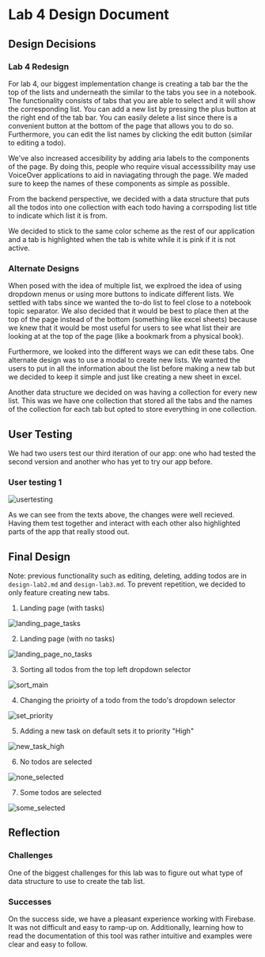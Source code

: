 # Lab 4 Design Document

## Design Decisions
### Lab 4 Redesign

For lab 4, our biggest implementation change is creating a tab bar the the top of the lists and underneath the similar to the tabs you see in a notebook. The functionality consists of tabs that you are able to select and it will show the corresponding list. You can add a new list by pressing the plus button at the right end of the tab bar. You can easily delete a list since there is a convenient button at the bottom of the page that allows you to do so. Furthermore, you can edit the list names by clicking the edit button (similar to editing a todo).

We've also increased accesibility by adding aria labels to the components of the page. By doing this, people who require visual accesssibility may use VoiceOver applications to aid in naviagating through the page. We maded sure to keep the names of these components as simple as possible.

From the backend perspective, we decided with a data structure that puts all the todos into one collection with each todo having a corrspoding list title to indicate which list it is from.

We decided to stick to the same color scheme as the rest of our application and a tab is highlighted when the tab is white while it is pink if it is not active.

### Alternate Designs

When posed with the idea of multiple list, we explroed the idea of using dropdown menus or using more buttons to indicate different lists. We settled with tabs since we wanted the to-do list to feel close to a notebook topic separator. We also decided that it would be best to place then at the top of the page instead of the bottom (something like excel sheets) because we knew that it would be most useful for users to see what list their are looking at at the top of the page (like a bookmark from a physical book). 

Furthermore, we looked into the different ways we can edit these tabs. One alternate design was to use a modal to create new lists. We wanted the users to put in all the information about the list before making a new tab but we decided to keep it simple and just like creating a new sheet in excel.

Another data structure we decided on was having a collection for every new list. This was we have one collection that stored all the tabs and the names of the collection for each tab but opted to store everything in one collection. 

## User Testing

We had two users test our third iteration of our app: one who had tested the second version and another who has yet to try our app before.

### User testing 1

![usertesting](images/usertest_3.png)

As we can see from the texts above, the changes were well recieved. Having them test together and interact with each other also highlighted parts of the app that really stood out.

## Final Design
Note: previous functionality such as editing, deleting, adding todos are in `design-lab2.md` and `design-lab3.md`. To prevent repetition, we decided to only feature creating new tabs.

1. Landing page (with tasks)

![landing_page_tasks](images/one.png)

2. Landing page (with no tasks)

![landing_page_no_tasks](images/two.png)

3. Sorting all todos from the top left dropdown selector

![sort_main](images/three.png)

4. Changing the prioirty of a todo from the todo's dropdown selector

![set_priority](images/four.png)

5. Adding a new task on default sets it to priority "High"

![new_task_high](images/five.png)

6. No todos are selected

![none_selected](images/six.png)

7. Some todos are selected

![some_selected](images/seven.png)

## Reflection
### Challenges

One of the biggest challenges for this lab was to figure out what type of data structure to use to create the tab list.

### Successes

On the success side, we have a pleasant experience working with Firebase. It was not difficult and easy to ramp-up on. Additionally, learning how to read the documentation of this tool was rather intuitive and examples were clear and easy to follow.